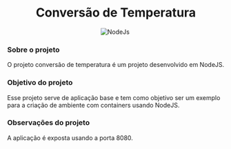 <div align="center">  

<h1> Conversão de Temperatura </h1>

![NodeJs](https://img.shields.io/badge/-Node.js-1e272e?style=for-the-badge&logo=Node.js)&nbsp;
</div>


### Sobre o projeto
O projeto conversão de temperatura é um projeto desenvolvido em NodeJS. 

### Objetivo do projeto
Esse projeto serve de aplicação base e tem como objetivo ser um exemplo para a criação de ambiente com containers usando NodeJS.

### Observações do projeto
A aplicação é exposta usando a porta 8080.
